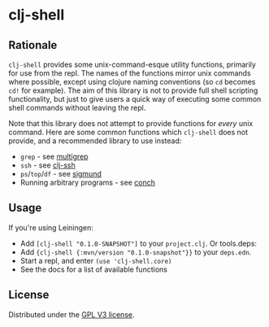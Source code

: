 # clj-shell

## Rationale

`clj-shell` provides some unix-command-esque utility functions, primarily for use from the repl.
The names of the functions mirror unix commands where possible, except using clojure naming conventions (so `cd` becomes `cd!` for example). 
The aim of this library is not to provide full shell scripting functionality, but just to give users a quick way of executing some common shell commands without leaving the repl.

Note that this library does not attempt to provide functions for _every_ unix command.
Here are some common functions which `clj-shell` does not provide, and a recommended library to use instead:
* `grep` - see [multigrep](https://github.com/pmonks/multigrep)
* `ssh` - see [clj-ssh](https://github.com/hugoduncan/clj-ssh)
* `ps`/`top`/`df` - see [sigmund](https://github.com/zcaudate-me/sigmund)
* Running arbitrary programs - see [conch](https://github.com/Raynes/conch)
 
## Usage

If you're using Leiningen:
  * Add `[clj-shell "0.1.0-SNAPSHOT"]` to your `project.clj`.
Or tools.deps:
  * Add `{clj-shell {:mvn/version "0.1.0-snapshot"}}` to your `deps.edn`.
* Start a repl, and enter `(use 'clj-shell.core)`
* See the docs for a list of available functions

## License

Distributed under the [GPL V3 license](https://www.gnu.org/licenses/gpl-3.0.en.html).
